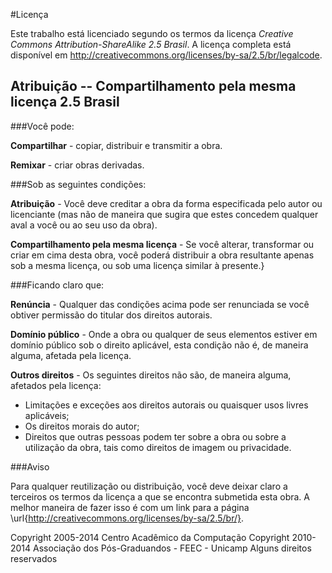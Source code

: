 #Licença

Este trabalho está licenciado segundo os termos da licença *Creative Commons Attribution-ShareAlike 2.5 Brasil*. 
A licença completa está disponível em http://creativecommons.org/licenses/by-sa/2.5/br/legalcode.

## Atribuição -- Compartilhamento pela mesma licença 2.5 Brasil


###Você pode:

**Compartilhar** - copiar, distribuir e transmitir a obra.

**Remixar** - criar obras derivadas.


###Sob as seguintes condições:

**Atribuição** - Você deve creditar a obra da forma especificada pelo autor ou licenciante (mas não de maneira que sugira que estes concedem qualquer aval a você ou ao seu uso da obra).

**Compartilhamento pela mesma licença** - Se você alterar, transformar ou criar em cima desta obra, você poderá distribuir a obra resultante apenas sob a mesma licença, ou sob uma licença similar à presente.}

###Ficando claro que:

**Renúncia** - Qualquer das condições acima pode ser renunciada se você obtiver permissão do titular dos direitos autorais.

**Domínio público** - Onde a obra ou qualquer de seus elementos estiver em domínio público sob o direito aplicável, esta condição não é, de maneira alguma, afetada pela licença.

**Outros direitos** - Os seguintes direitos não são, de maneira alguma, afetados pela licença: 


- Limitações e exceções aos direitos autorais ou quaisquer usos livres aplicáveis;
- Os direitos morais do autor;
- Direitos que outras pessoas podem ter sobre a obra ou sobre a utilização da obra, tais como direitos de imagem ou privacidade.


###Aviso 

Para qualquer reutilização ou distribuição, você deve deixar claro a terceiros os termos da licença a que se encontra submetida esta obra. A melhor maneira de fazer isso é com um link para a página \url{http://creativecommons.org/licenses/by-sa/2.5/br/}.


Copyright 2005-2014 Centro Acadêmico da Computação
Copyright 2010-2014 Associação dos Pós-Graduandos - FEEC - Unicamp
Alguns direitos reservados
